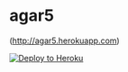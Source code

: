 agar5
=============
(http://agar5.herokuapp.com)

[![Deploy to Heroku](https://www.herokucdn.com/deploy/button.png)](https://heroku.com/deploy)
